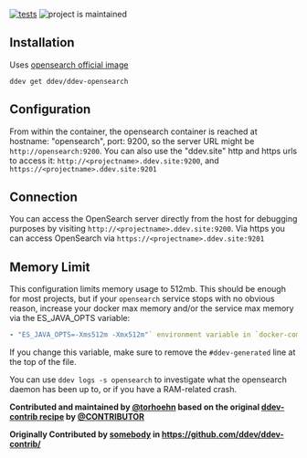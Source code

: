 [![tests](https://github.com/ddev/ddev-opensearch/actions/workflows/tests.yml/badge.svg)](https://github.com/ddev/ddev-opensearch/actions/workflows/tests.yml) ![project is maintained](https://img.shields.io/maintenance/yes/2024.svg)

## Installation

Uses [opensearch official image](https://hub.docker.com/r/opensearchproject/opensearch)

`ddev get ddev/ddev-opensearch`

## Configuration

From within the container, the opensearch container is reached at hostname: "opensearch", port: 9200, so the server URL might be `http://opensearch:9200`. You can also use the "ddev.site" http and https urls to access it: `http://<projectname>.ddev.site:9200`, and `https://<projectname>.ddev.site:9201`

## Connection

You can access the OpenSearch server directly from the host for debugging purposes by visiting `http://<projectname>.ddev.site:9200`. Via https you can access OpenSearch via `https://<projectname>.ddev.site:9201`

## Memory Limit

This configuration limits memory usage to 512mb. This should be enough for most projects, but if your `opensearch` service stops with no obvious reason, increase your docker max memory and/or the service max memory via the ES_JAVA_OPTS variable:

```yaml
- "ES_JAVA_OPTS=-Xms512m -Xmx512m"` environment variable in `docker-compose.opensearch.yaml`
```

If you change this variable, make sure to remove the `#ddev-generated` line at the top of the file.

You can use `ddev logs -s opensearch` to investigate what the opensearch daemon has been up to, or if you have a RAM-related crash.

**Contributed and maintained by [@torhoehn](https://github.com/torhoehn) based on the original [ddev-contrib recipe](https://github.com/ddev/ddev-contrib/tree/master/docker-compose-services/RECIPE) by [@CONTRIBUTOR](https://github.com/CONTRIBUTOR)**

**Originally Contributed by [somebody](https://github.com/somebody) in <https://github.com/ddev/ddev-contrib/>**
